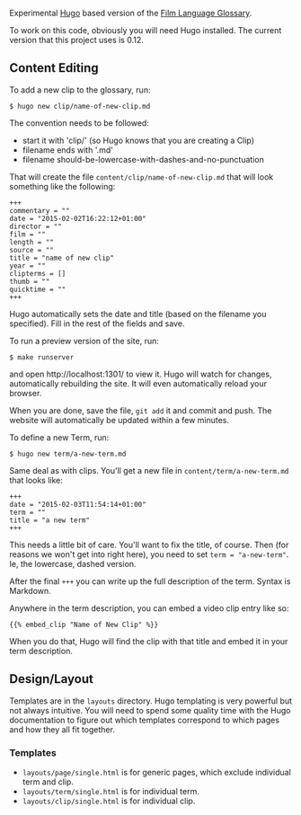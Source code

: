 Experimental [Hugo](http://http://gohugo.io/) based version of the
[Film Language Glossary](http://ccnmtl.columbia.edu/projects/filmglossary/).

To work on this code, obviously you will need Hugo installed. The
current version that this project uses is 0.12.

## Content Editing

To add a new clip to the glossary, run:

    $ hugo new clip/name-of-new-clip.md

The convention needs to be followed:

* start it with 'clip/' (so Hugo knows that you are creating a Clip)
* filename ends with '.md'
* filename should-be-lowercase-with-dashes-and-no-punctuation

That will create the file `content/clip/name-of-new-clip.md` that will
look something like the following:

    +++
    commentary = ""
    date = "2015-02-02T16:22:12+01:00"
    director = ""
    film = ""
    length = ""
    source = ""
    title = "name of new clip"
    year = ""
    clipterms = []
    thumb = ""
    quicktime = ""
    +++

Hugo automatically sets the date and title (based on the filename you
specified). Fill in the rest of the fields and save.

To run a preview version of the site, run:

    $ make runserver

and open http://localhost:1301/ to view it. Hugo will watch for
changes, automatically rebuilding the site. It will even automatically
reload your browser.

When you are done, save the file, `git add` it and commit and
push. The website will automatically be updated within a few minutes.

To define a new Term, run:

    $ hugo new term/a-new-term.md

Same deal as with clips. You'll get a new file in
`content/term/a-new-term.md` that looks like:

    +++
    date = "2015-02-03T11:54:14+01:00"
    term = ""
    title = "a new term"
    +++

This needs a little bit of care. You'll want to fix the title, of
course. Then (for reasons we won't get into right here), you need to
set `term = "a-new-term"`. Ie, the lowercase, dashed version.

After the final `+++` you can write up the full description of the
term. Syntax is Markdown.

Anywhere in the term description, you can embed a video clip entry
like so:

    {{% embed_clip "Name of New Clip" %}}

When you do that, Hugo will find the clip with that title and embed it
in your term description.

## Design/Layout

Templates are in the `layouts` directory. Hugo templating is very
powerful but not always intuitive. You will need to spend some quality
time with the Hugo documentation to figure out which templates
correspond to which pages and how they all fit together.

### Templates

* `layouts/page/single.html` is for generic pages, which exclude individual term and clip.
* `layouts/term/single.html` is for individual term.
* `layouts/clip/single.html` is for individual clip.
